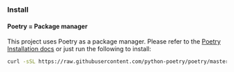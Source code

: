 ### Install

#### Poetry = Package manager
This project uses Poetry as a package manager.
Please refer to the [Poetry Installation docs](https://python-poetry.org/docs/#installation) or just run the following to install:
```bash
curl -sSL https://raw.githubusercontent.com/python-poetry/poetry/master/install-poetry.py | python -
```

####